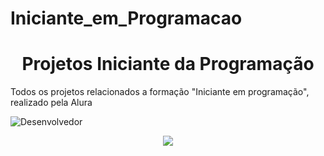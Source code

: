 # Iniciante_em_Programacao
<h1 align="center"> Projetos Iniciante da Programação </h1>
<p>Todos os projetos relacionados a formação "Iniciante em programação", realizado pela Alura</p>


![Desenvolvedor](https://user-images.githubusercontent.com/47800346/194912632-ef42915f-45fb-4e6b-b301-e3e4eff0d88b.jpeg)

<p align="center">
<img src="http://img.shields.io/static/v1?label=STATUS&message=EM%20DESENVOLVIMENTO&color=GREEN&style=for-the-badge"/>
</p>
